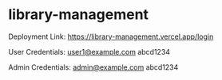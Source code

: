 # library-management

Deployment Link:
https://library-management.vercel.app/login

User Credentials:
  user1@example.com
  abcd1234

Admin Credentials:
  admin@example.com
  abcd1234
